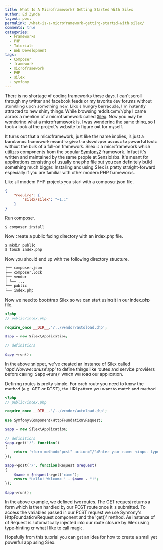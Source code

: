 ```yaml
---
title: What Is A Microframework? Getting Started With Silex
author: Ed Zynda
layout: post
permalink: /what-is-a-microframework-getting-started-with-silex/
comments: true
categories:
  - Frameworks
  - PHP
  - Tutorials
  - Web Development
tags:
  - Composer
  - framework
  - microframework
  - PHP
  - silex
  - symfony
---
```

There is no shortage of coding frameworks these days. I can't scroll through my twitter and facebook feeds or my favorite dev forums without stumbling upon something new. Like a hungry barracuda, I'm instantly attracted to new shiny things. While browsing reddit.com/r/php I came across a mention of a microframework called <a href="http://silex.sensiolabs.org/" title="Silex" target="_blank">Silex</a>. Now you may be wondering what a microframework is. I was wondering the same thing, so I took a look at the project's website to figure out for myself.

It turns out that a microframework, just like the name implies, is just a barebones framework meant to give the developer access to powerful tools without the bulk of a full-on framework. Silex is a microframework which utilizes components from the popular <a href="http://symfony.com/" title="Symfony2" target="_blank">Symfony2</a> framework. In fact it's written and maintained by the same people at Sensiolabs. It's meant for applications consisting of usually one php file but you can definitely build something much bigger. Installing and using Silex is pretty straight-forward especially if you are familiar with other modern PHP frameworks.

Like all modern PHP projects you start with a composer.json file.

```json 
{
    "require": {
        "silex/silex": "~1.1"
    }
}
```

Run composer.

```bash  
$ composer install  
```

Now create a public facing directory with an index.php file.  

```bash  
$ mkdir public  
$ touch index.php  
```

Now you should end up with the following directory structure.

```bash  
├── composer.json  
├── composer.lock  
├── vendor  
│ └── ...  
└── public  
└── index.php  
```

Now we need to bootstrap Silex so we can start using it in our index.php file.

```php  
<?php
// public/index.php
 
require_once __DIR__.'/../vendor/autoload.php';
 
$app = new Silex\Application;
 
// definitions
 
$app->run();
```

In the above snippet, we've created an instance of Silex called '$app'. Now we can use '$app' to define things like routes and service providers before calling '$app->run()' which will load our application.

Defining routes is pretty simple. For each route you need to know the method (e.g. GET or POST), the URI pattern you want to match and method.

```php  
<?php
// public/index.php
 
require_once __DIR__.'/../vendor/autoload.php';
 
use Symfony\Component\HttpFoundation\Request;
 
$app = new Silex\Application;
 
// definitions
$app->get('/', function()
{
    return '<form method="post" action="/">Enter your name: <input type="text" name="name" /><input type="submit" value="Submit" /></form>';
});
 
$app->post('/', function(Request $request)
{
    $name = $request->get('name');
    return "Hello! Welcome " . $name . "!";
});
 
$app->run();
```

In the above example, we defined two routes. The GET request returns a form which is then handled by our POST route once it is submitted. To access the variables passed in our POST request we use Symfony's HttpFoundation\Request component and the 'get()' method. An instance of of Request is automatically injected into our route closure by Silex using type-hinting or what I like to call magic.

Hopefully from this tutorial you can get an idea for how to create a small yet powerful app using Silex.